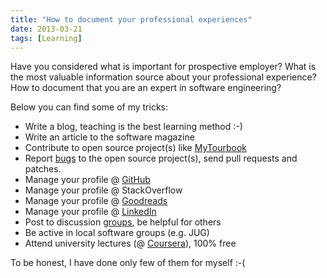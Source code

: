 ```yaml
---
title: "How to document your professional experiences"
date: 2013-03-21
tags: [Learning]
---
```


Have you considered what is important for prospective employer? 
What is the most valuable information source about your professional experience?
How to document that you are an expert in software engineering?  
  
Below you can find some of my tricks:  
  
* Write a blog, teaching is the best learning method :-)
* Write an article to the software magazine
* Contribute to open source project(s) like [MyTourbook](http://mytourbook.sourceforge.net/mytourbook/index.php/contributors)
* Report [bugs](https://jira.spring.io/issues/?jql=creator%20in%20\(mkuthan\)) to the open source project(s), send pull requests and patches.
* Manage your profile @ [GitHub](https://github.com/mkuthan/)
* Manage your profile @ StackOverflow
* Manage your profile @ [Goodreads](https://www.goodreads.com/mkuthan)
* Manage your profile @ [LinkedIn](http://pl.linkedin.com/in/marcinkuthan/)
* Post to discussion [groups](http://maven.40175.n5.nabble.com/template/NamlServlet.jtp?macro=user_nodes&user=146149), be helpful for others
* Be active in local software groups (e.g. JUG)
* Attend university lectures (@ [Coursera](https://www.coursera.org/user/i/3d908cbf919e14af793fae9a5fc732f4)), 100% free
  
To be honest, I have done only few of them for myself :-(
